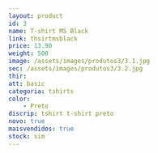 ```yaml
---
layout: product
id: 3
name: T-shirt MS Black
link: thsirtmsblack
price: 13.90
weight: 500
image: /assets/images/produtos3/3.1.jpg
sec: /assets/images/produtos3/3.2.jpg
thir:
att: basic
categoria: tshirts
color:
    - Preto
discrip: tshirt t-shirt preto
novo: true
maisvendidos: true
stock: sim
---
```

